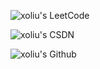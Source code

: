 
![xoliu's LeetCode](https://stats.justsong.cn/api/leetcode?username=xoliu&cn=true)

![xoliu's CSDN](https://stats.justsong.cn/api/csdn?id=xoliu1&theme=dark)

![xoliu's Github](https://github-readme-stats.vercel.app/api?username=xoliu1&show_icons=true&theme=merko&count_private=true)
